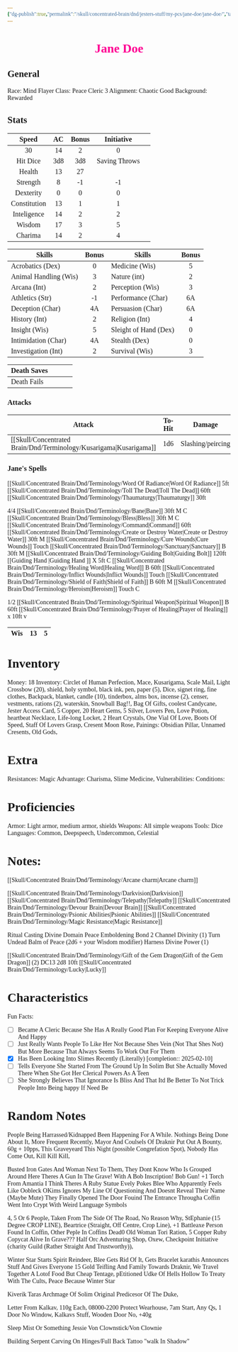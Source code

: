 ```yaml
---
{"dg-publish":true,"permalink":"/skull/concentrated-brain/dnd/jesters-stuff/my-pcs/jane-doe/jane-doe/","tags":["Tagless"],"noteIcon":""}
---
```


<style id="Force_Custom_Fonts" type="text/css">@font-face{font-style:normal;font-family:"Merriweather";src:local("Merriweather")}@font-face{font-style:bolder;font-family:"Merriweather";src:local("Merriweather")}@font-face{font-style:normal;font-family:"Merriweather";src:local("Merriweather");unicode-range:U+0-FF,U+2E80-9FFF,U+F900-FAFF,U+FE30-FE4F,U+20000-2FA1F}@font-face{font-style:bolder;font-family:"Merriweather";src:local("Merriweather");unicode-range:U+0-FF,U+2E80-9FFF,U+F900-FAFF,U+FE30-FE4F,U+20000-2FA1F}@font-face{font-style:normal;font-family:"Merriweather";src:local("Merriweather");unicode-range:U+0-FF}@font-face{font-style:bolder;font-family:"Merriweather";src:local("Merriweather");unicode-range:U+0-FF}:not(pre):not(code):not(textarea):not(tt):not(kbd):not(samp):not(var){font-family:"Merriweather"!important}pre,code,textarea,tt,kbd,samp,var{font-family:monospace!important}pre *,code *,textarea *,tt *,kbd *,samp *,var *{font-family:monospace!important}</style>


# <center><span style="color:#FF0093">Jane Doe </span></center>




## General
 Race:  Mind Flayer
 Class: Peace Cleric 3
 Alignment: Chaotic Good
 Background: Rewarded


## Stats

|    Speed     | AC  | Bonus |  Initiative   |     |
| :----------: | :-: | :---: | :-----------: | --- |
|      30      | 14  |   2   |       0       |     |
|   Hit Dice   | 3d8 |  3d8  | Saving Throws |     |
|    Health    | 13  |  27   |             |     |
|   Strength   |  8  |  -1   |      -1       |     |
|  Dexterity   |  0  |   0   |       0       |     |
| Constitution | 13  |   1   |       1       |     |
| Inteligence  | 14  |   2   |       2       |     |
|    Wisdom    | 17  |   3   |       5       |     |
|   Charima    | 14  |   2   |       4       |     |

| Skills                | Bonus | Skills                | Bonus |
| --------------------- | :---: | --------------------- | :---: |
| Acrobatics (Dex)      |    0   | Medicine (Wis)        |5       |
| Animal Handling (Wis) |     3  | Nature (int)          | 2      |
| Arcana (Int)          |      2 | Perception (Wis)      |  3     |
| Athletics (Str)       |       -1| Performance (Char)    |  6A     |
| Deception (Char)      | 4A      | Persuasion (Char)     |    6A   |
| History (Int)         |  2     | Religion (Int)        |     4  |
| Insight (Wis)         |   5    | Sleight of Hand (Dex) | 0      |
| Intimidation (Char)   |    4A   | Stealth (Dex)         |  0     |
| Investigation (Int)   |     2  | Survival (Wis)        |   3    |

| Death Saves  |     |     |     |
| ------------ | --- | --- | --- |
| Death Fails |     |     |     |
### Attacks

| Attack         | To-Hit | Damage            |
| -------------- | ------ | ----------------- |
| [[Skull/Concentrated Brain/Dnd/Terminology/Kusarigama\|Kusarigama]] | 1d6    | Slashing/peircing |

### Jane's Spells
[[Skull/Concentrated Brain/Dnd/Terminology/Word Of Radiance\|Word Of Radiance]] 5ft
[[Skull/Concentrated Brain/Dnd/Terminology/Toll The Dead\|Toll The Dead]] 60ft
[[Skull/Concentrated Brain/Dnd/Terminology/Thaumaturgy\|Thaumaturgy]] 30ft

4/4
[[Skull/Concentrated Brain/Dnd/Terminology/Bane\|Bane]] 30ft M C
[[Skull/Concentrated Brain/Dnd/Terminology/Bless\|Bless]] 30ft M C
[[Skull/Concentrated Brain/Dnd/Terminology/Command\|Command]] 60ft
[[Skull/Concentrated Brain/Dnd/Terminology/Create or Destroy Water\|Create or Destroy Water]] 30ft M
[[Skull/Concentrated Brain/Dnd/Terminology/Cure Wounds\|Cure Wounds]] Touch 
[[Skull/Concentrated Brain/Dnd/Terminology/Sanctuary\|Sanctuary]] B 30ft M
[[Skull/Concentrated Brain/Dnd/Terminology/Guiding Bolt\|Guiding Bolt]] 120ft
[[Guiding Hand \|Guiding Hand ]] X 5ft C
[[Skull/Concentrated Brain/Dnd/Terminology/Healing Word\|Healing Word]] B 60ft
[[Skull/Concentrated Brain/Dnd/Terminology/Inflict Wounds\|Inflict Wounds]] Touch
[[Skull/Concentrated Brain/Dnd/Terminology/Shield of Faith\|Shield of Faith]] B 60ft M
[[Skull/Concentrated Brain/Dnd/Terminology/Heroism\|Heroism]] Touch C

1/2
[[Skull/Concentrated Brain/Dnd/Terminology/Spiritual Weapon\|Spiritual Weapon]] B 60ft
[[Skull/Concentrated Brain/Dnd/Terminology/Prayer of Healing\|Prayer of Healing]] x 10ft v

| Wis|    13 |    5 |
| ------------ | --- | --- |

# Inventory

Money: 18
Inventory: Circlet of Human Perfection, Mace, Kusarigama, Scale Mail, Light Crossbow (20), shield, holy symbol, black ink, pen, paper (5), Dice, signet ring, fine clothes, Backpack, blanket, candle (10), tinderbox, alms box, incense (2), censer, vestments, rations (2), waterskin, Snowball Bag!!, Bag Of Gifts, coolest Candycane, Jester Access Card, 5 Copper, 20 Heart Gems, 5 Silver, Lovers Pen, Love Potion, heartbeat Necklace, Life-long Locket, 2 Heart Crystals, One Vial Of Love, Boots Of Speed, Staff Of Lovers Grasp, Cresent Moon Rose, 
Painings: Obsidian Pillar, Unnamed Cresents, Old Gods,
# Extra
Resistances: Magic
Advantage: Charisma, Slime Medicine, 
Vulnerabilities: 
Conditions: 
  

# Proficiencies
		
Armor:  Light armor, medium armor, shields
Weapons:  All simple weapons
Tools: Dice
Languages: Common, Deepspeech, Undercommon, Celestial

# Notes: 

[[Skull/Concentrated Brain/Dnd/Terminology/Arcane charm\|Arcane charm]]

[[Skull/Concentrated Brain/Dnd/Terminology/Darkvision\|Darkvision]]
[[Skull/Concentrated Brain/Dnd/Terminology/Telepathy\|Telepathy]]
[[Skull/Concentrated Brain/Dnd/Terminology/Devour Brain\|Devour Brain]]
[[Skull/Concentrated Brain/Dnd/Terminology/Psionic Abilities\|Psionic Abilities]]
	[[Skull/Concentrated Brain/Dnd/Terminology/Magic Resistance\|Magic Resistance]]

Ritual Casting
Divine Domain
	Peace
Emboldening Bond 2
Channel Divinity (1)
  Turn Undead
  Balm of Peace (2d6 + your Wisdom modifier)
Harness Divine Power (1)

[[Skull/Concentrated Brain/Dnd/Terminology/Gift of the Gem Dragon\|Gift of the Gem Dragon]] (2) DC13 2d8 10ft
[[Skull/Concentrated Brain/Dnd/Terminology/Lucky\|Lucky]]


# Characteristics 

Fun Facts:
- [ ] Became A Cleric Because She Has A Really Good Plan For Keeping Everyone Alive And Happy
- [ ] Just Really Wants People To Like Her Not Because Shes Vein (Not That Shes Not) But More Because That Always Seems To Work Out For Them
- [x] Has Been Looking Into Slimes Recently (Literally)  [completion:: 2025-02-10]
- [ ] Tells Everyone She Started From The Ground Up In Solim But She Actually Moved There When She Got Her Clerical Powers As A Teen
- [ ] She Strongly Believes That Ignorance Is Bliss And That Itd Be Better To Not Trick People Into Being happy If Need Be

# Random Notes
People Being Harrassed/Kidnapped
	Been Happening For A While. Nothings Being Done About It, More Frequent Recently, Mayor And Coulsels Of Draknir Put Out A Bounty, 60g + 10pps, This Graveyeard This Night (possible Congrefation Spot), Nobody Has Come Out, Kill Kill Kill, 

Busted Iron Gates And Woman Next To Them,
They Dont Know Who Is Grouped Around Here
Theres A Gun In The Grave!
With A Bob Inscription! Bob Gun!
+1 Torch From Amantia
I Think Theres A Ruby Statue
Evely Pokes Blee Who Apparently Feels Like Oobleck
OKims Ignores My Line Of Questioning And Doesnt Reveal Their Name (Maybe Mute)
They Finally Opened The Door
Fouind The Entrance Througha Coffin
Went Into Crypt With Weird Language Symbols

4, 5 Or 6 People, Taken From The Side Of The Road, No Reason Why, 
StEphanie (15 Degree CROP LINE),  Beartrice (Straight, Off Centre, Crop Line),
+1 Battleaxe
Person Found In Coffin, Other Peple In Coffins Dead0
Old Woman Tori
Ration, 5 Copper
Ruby Copycat Alive In Grave???
Half Orc Adventuring Shop, Oxew, Checkpoint Initiative (charity Guild (Rather Straight And Trustworthy)), 

Winter Star Starts
Spirit Reindeer, Blee Gets Rid Of It, Gets Bracelet
karathis Announces Stuff And Gives Everyone 15 Gold
Teifling And Family Towards Draknir, We Travel Together
A Lotof Food But Cheap Tentage, 
pEtitioned Udke Of Hells Hollow To Treaty With The Cults, 
Peace Because Winter Star

Kiverik Taras Archmage Of Solim Original Predicesor Of The Duke, 

Letter From Kalkav, 110g Each, 08000-2200 Protect Wearhouse, 7am Start, Any Qs, 1 Door No Window, Kalkavs Stuff, Wooden Door No, +40g

Sleep Mist Or Something
Jessie Von Clownstick/Von Clownie

Building Serpent Carving On Hinges/Full Back Tattoo  "walk In Shadow"